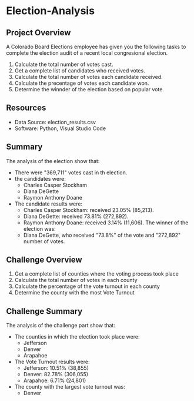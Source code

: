# Election-Analysis

## Project Overview
A Colorado Board Elections employee has given you the following tasks to complete the election audit of a recent local congresional election.

1. Calculate the total number of votes cast.
2. Get a complete list of candidates who received votes.
3. Calculate the total number of votes each candidate received.
4. Calculate the precentage of votes each candidate won.
5. Determine the winnder of the election based on popular vote.

## Resources
- Data Source: election_results.csv
- Software: Python, Visual Studio Code

## Summary
The analysis of the election show that:
- There were "369,711" votes cast in th election.
- the candidates were:
  - Charles Casper Stockham
  - Diana DeGette
  - Raymon Anthony Doane
- The candidate results were:
  - Charles Casper Stockham: received 23.05% (85,213).
  - Diana DeGette: received 73.81% (272,892).
  - Raymon Anthony Doane: received 3.14% (11,606).
The winner of the election was:
  - Diana DeGette, who received "73.8%" of the vote and "272,892" number of votes.

## Challenge Overview

1. Get a complete list of counties where the voting process took place
2. Calculate the total number of votes in each county
3. Calculate the percentage of the vote turnout in each county
4. Determine the county with the most Vote Turnout

## Challenge Summary

The analysis of the challenge part show that:
- The counties in which the election took place were:
  - Jefferson
  - Denver
  - Arapahoe
- The Vote Turnout results were:
  - Jefferson: 10.51% (38,855)
  - Denver: 82.78% (306,055)
  - Arapahoe: 6.71% (24,801)
- The county with the largest vote turnout was:
  - Denver
